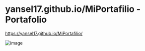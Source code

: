 
# yansel17.github.io/MiPortafilio -  Portafolio

https://yansel17.github.io/MiPortafilio/

![image](https://github.com/Yansel17/MiPortafilio/assets/111325466/41074013-567f-42a6-a745-ba89c5182b33)
